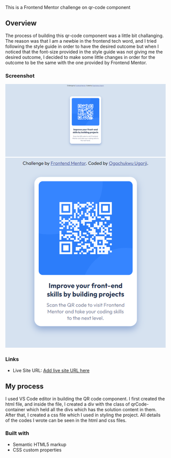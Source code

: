 This is a Frontend Mentor challenge on qr-code component

## Overview
The  process of building this qr-code component was a little bit challanging. The reason was that I am a newbie in the frontend tech word, and I tried following the style guide in order to have the desired outcome but when I noticed that the font-size provided in the style guide was not giving me the desired outcome, I decided to make some little changes in order for the outcome to be the same with the one provided by Frontend Mentor.

### Screenshot

![](./design/QR-Code-large-screen.png)
![](./design/QR-Code-small-screen.png)



### Links

- Live Site URL: [Add live site URL here](https://ogochukwu-ugo.github.io/QR-Code-Component/)

## My process
I used VS Code editor in building the QR code component. 
I first created the html file, and inside the file, I created a div with the class of qrCode-container which held all the divs which has the solution content in them. 
After that, I created a css file which I used in styling the project. All details of the codes I wrote can be seen in the html and css files.

### Built with

- Semantic HTML5 markup
- CSS custom properties


